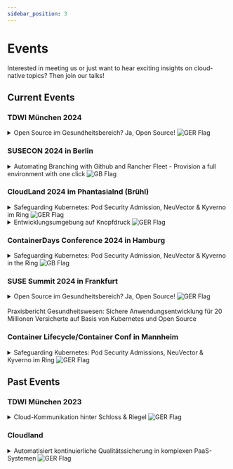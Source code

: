 ```yaml
---
sidebar_position: 3
---
```

# Events

Interested in meeting us or just want to hear exciting insights on cloud-native topics? Then join our talks! 


## Current Events
### TDWI München 2024
<details style={{backgroundColor:"#31319630", border: "1px solid #313196", color:"white"}}>
  <summary>Open Source im Gesundheitsbereich? Ja, Open Source! <img src={require("./germany-flag-png-large.png").default} alt="GER Flag"/></summary>
  <div>
    <div>Zusammen mit der GWQ ServicePlus AG zeigen wir, wie durch eine All-In-One-Open-Source-Lösung auf Basis von Kubernetes datenschutzkonforme und sichere Anwendungen nach neusten Standards entwickelt werden können. <br /><br />
        Viele Unternehmen stehen vor der Frage: Make (offene Lösung auf Open-Source-Basis) or Buy (anpassbare Insellösung)? Gerade im Gesundheitsbereich spielen Daten-Sicherheitsaspekte eine große Rolle, daher wird in 
        diesem Vortrag aufgezeigt, wie diese Sicherheit mit Open Source gewährleistet werden kann. Die GWQ ServicePlus AG als Tochter gesetzlicher Krankenkassen hat dazu eine hochsichere Open-Source-Kubernetes-Plattform eingerichtet - mit dem Ziel: Public Cloud.<br /><br />
        Das Ziel ist die Bereitstellung einer hochsicheren Produktiv-Umgebung, damit Anwendungen und Apps für die über 20 Mio. Versicherten der mittelständischen Kranken- und Innungskassen in der Public Cloud zur Verfügung gestellt werden können. <br /><br />
        Kernelemente sind SUSE Rancher, mit dem Cluster übersichtlich gemanagt werden können, sowie SUSE NeuVector, mit dem die Umsetzung eines Sicherheitskonzeptes nach DSGVO möglich ist. <br /><br />
        Der wesentliche Baustein ist jedoch das neu eingeführte DevSecOps (Development, Security & Operations)-Konzept, mit dem klar definiert wird, wo welche Verantwortlichkeiten und Aufgaben liegen. 
        Auf diese Weise wurde ein Strukturwandel angestoßen, der unter anderem kleinere Inkremente für Anwendungen ermöglicht, das heißt, ein Update einer Anwendung ist in kürzester Zeit umsetzbar - mögliche 
        Sicherheitslücken können sofort geschlossen werden. <br /><br />
        Die Bereitstellung dieser komplett neuen hochsicheren Entwicklungsumgebung mit entsprechenden Entwicklungssystemen und Security- und Observability-Tools On-Premise erfolgte innerhalb von drei Monaten. 
        Dabei wurde die komplette Installation portabel gestaltet, sodass sich mit dieser Installation eine Portierung in die Public Cloud ermöglichen lässt.
        <br /> <br />
        <b>Donnerstag, 13.06. 09:55 - 10.40, Session Track: Data Architecture (5.2) </b> <br />
        Speaker: Sascha Wiskandt, Wolfgang Perzl, Marie Padberg <br />
         <a style={{color:"#6CA8B7"}} href="https://www.tdwi-konferenz.de/tdwi-2024/programm/konferenzprogramm">Konferenzprogramm</a>
        </div>
  </div>
</details>

### SUSECON 2024 in Berlin
<details style={{backgroundColor:"#31319630", border: "1px solid #313196", color:"white"}}>
  <summary>Automating Branching with Github and Rancher Fleet - Provision a full environment with one click <img src={require("./united-kingdom-flag-png-large.png").default} alt="GB Flag"/></summary> 
  <div>
    <div>What would be better for agile development than getting a complete new environment with namespaces, databases, etc. as soon as a new branch is created? Well, maybe the automatic building, testing and deploying 
    of every change and the automatic deletion of the environment when merging into master? But fortunately, all this also works together with Github Actions and Rancher Fleet. While Github and Github Actions are widely 
    used, the use of a cloud API via Actions is less common and the Rancher Fleet project as a GitOps tool for multicluster architectures is rather unknown.<br /> <br />
    <b> Wednesday, 19.06. 14.30 - 15:20, Session Track: Enterprise Container Management, Edge in Raum VII / 7 </b> <br />
    Speaker: Dr. Harals Gerhards <br />
    <a style={{color:"#6CA8B7"}} href="https://www.suse.com/susecon/sessions/?search=harald#/session/1708724730509001xWIR">Conference Program</a>
    </div>
  </div>
</details>

### CloudLand 2024 im Phantasialnd (Brühl)
<details style={{backgroundColor:"#31319630", border: "1px solid #313196", color:"white"}}>
  <summary>Safeguarding Kubernetes: Pod Security Admission, NeuVector & Kyverno im Ring <img src={require("./germany-flag-png-large.png").default} alt="GER Flag"/></summary>
  <div>
    <div>Die Implementierung von Admission Controls stellt eine wesentliche Komponente in Kubernetes dar, um die Sicherheit und Zuverlässigkeit des Clusters zu gewährleisten. Diese Kontrollmechanismen 
        ermöglichen die Durchsetzung von Richtlinien und Beschränkungen bei der Erstellung von Ressourcen sowie der Konfiguration von Objekten. Der Überprüfungsprozess erfolgt beim Einreichen neuer Ressourcen oder Aktualisierungen beim Kubernetes-API-Server. <br /> <br />
        Eine gängige Methode zur Umsetzung von Admission Controls besteht in der Aktivierung der Pod Admission Controller, die von Kubernetes bereitgestellt werden. In diesem Kontext stellt sich die Frage, ob diese Lösung den generellen Anforderungen an Admission Controls genügt oder ob es sinnvoll ist, zusätzliche Tools wie SUSE NeuVector oder Kyverno einzusetzen. <br /> <br />
        Das Hauptziel der Präsentation liegt in der eingehenden Gegenüberstellung dieser drei genannten Technologien. Dabei wird herausgearbeitet, in welchen Bereichen sich diese überschneiden und welche Alleinstellungsmerkmale sie bieten. Abschließend wird ein Szenario vorgestellt, das eine kombinierte Nutzung aller drei Technologien demonstriert. Dies ermöglicht nicht nur die optimale Ausnutzung der Vorteile jeder einzelnen Technologie, sondern auch die Ausbalancierung ihrer jeweiligen Nachteile. <br /> <br />
        <b> Donnerstag, 20.06. 15:00 - 15:45, Stage 2 </b> <br />
        Speaker: Marie Padberg <br />
        <a style={{color:"#6CA8B7"}} href="https://meine.doag.org/events/cloudland/2024/agenda/#agendaId.4202">Konferenzprogramm</a>
        </div>
  </div>
</details>

<details style={{backgroundColor:"#31319630", border: "1px solid #313196", color:"white"}}>
  <summary>Entwicklungsumgebung auf Knopfdruck <img src={require("./germany-flag-png-large.png").default} alt="GER Flag"/></summary>
  <div>
    <div>Was wäre schöner für agile Entwicklung, als direkt mit der Erstellung eines neuen Branches auch eine komplette neue Umgebung mit Namespaces, Datenbanken etc. zu erhalten? <br /> <br />
         Naja, vielleicht, dass automatische Bauen, Testen und Deployen jeder Änderung und das automatische Löschen der Umgebung beim Merge into Master? Aber zum Glück geht das ja auch alles zusammen mit Github Actions 
         und Rancher Fleet. Während Github und Github Actions weit verbreitet sind, ist die Nutzung einer Cloud API über Actions schon seltener genutzt und das Projekt Rancher Fleet als GitOps-Tool für Multicluster-Architekturen eher unbekannt. <br /> <br />
         Der Vortrag wird zeigen, wie wir für die DevOps-Teams eines Kunden eine leichtgewichtige Automatisierung für Feature-Entwicklung und Staging in deiner Multicluster-Kubernetes-Umgebung realisiert haben. Wir zeigen die Umsetzung mit einer SUSE Rancher Plattofrm, NeuVector, Istio und AKS auf Microsoft Azure <br /> <br />
         <b> Freitag, 21.06. 12:00 - 12:45, Stage 1 </b> <br />
         Speaker: Dr. Harals Gerhards <br />
         <a style={{color:"#6CA8B7"}} href="https://meine.doag.org/events/cloudland/2024/agenda/#agendaId.4150">Konferenzprogramm</a>
         </div>
  </div>
</details>

### ContainerDays Conference 2024 in Hamburg
<details style={{backgroundColor:"#31319630", border: "1px solid #313196", color:"white"}}>
  <summary>Safeguarding Kubernetes: Pod Security Admission, NeuVector & Kyverno in the Ring <img src={require("./united-kingdom-flag-png-large.png").default} alt="GB Flag"/></summary>
  <div>
    <div>Implementing Admission Controls is crucial in Kubernetes, ensuring cluster security and reliability by enforcing policies and restrictions on resource creation and object configuration. Activating Kubernetes' Pod Admission Controller is a typical approach for this purpose. However, it prompts consideration of whether this solution meets general requirements or if additional tools like SUSE NeuVector or Kyverno are advisable. <br /><br />
    The presentation aims to compare the three technologies and highlight their overlaps and unique features. Finally, a scenario demonstrates how the combined use of all three technologies optimally utilizes their advantages while addressing their respective drawbacks. <br /><br />
    <b> Wednesday, 04.09. 15:45 - 16:20, Stage P1 </b> <br />
    Speaker: Marie Padberg <br />
    <a style={{color:"#6CA8B7"}} href="https://www.containerdays.io/containerdays-conference-2024/agenda/">Conference Program</a>
    </div>
  </div>
</details>

### SUSE Summit 2024 in Frankfurt
<details style={{backgroundColor:"#31319630", border: "1px solid #313196", color:"white"}}>
  <summary>Open Source im Gesundheitsbereich? Ja, Open Source! <img src={require("./germany-flag-png-large.png").default} alt="GER Flag"/>
  <br /><br /> Praxisbericht Gesundheitswesen: Sichere Anwendungsentwicklung für 20 Millionen Versicherte auf Basis von Kubernetes und Open Source</summary>
  <div>
    <div>Zusammen mit der GWQ ServicePlus AG zeigen wir, wie durch eine All-In-One-Open-Source-Lösung auf Basis von Kubernetes datenschutzkonforme und sichere Anwendungen nach neusten Standards entwickelt werden können. <br /><br />
        Viele Unternehmen stehen vor der Frage: Make (offene Lösung auf Open-Source-Basis) or Buy (anpassbare Insellösung)? Gerade im Gesundheitsbereich spielen Daten-Sicherheitsaspekte eine große Rolle, daher wird in 
        diesem Vortrag aufgezeigt, wie diese Sicherheit mit Open Source gewährleistet werden kann. Die GWQ ServicePlus AG als Tochter gesetzlicher Krankenkassen hat dazu eine hochsichere Open-Source-Kubernetes-Plattform eingerichtet - mit dem Ziel: Public Cloud.<br /><br />
        Das Ziel ist die Bereitstellung einer hochsicheren Produktiv-Umgebung, damit Anwendungen und Apps für die über 20 Mio. Versicherten der mittelständischen Kranken- und Innungskassen in der Public Cloud zur Verfügung gestellt werden können. <br /><br />
        Kernelemente sind SUSE Rancher, mit dem Cluster übersichtlich gemanagt werden können, sowie SUSE NeuVector, mit dem die Umsetzung eines Sicherheitskonzeptes nach DSGVO möglich ist. <br /><br />
        Der wesentliche Baustein ist jedoch das neu eingeführte DevSecOps (Development, Security & Operations)-Konzept, mit dem klar definiert wird, wo welche Verantwortlichkeiten und Aufgaben liegen. 
        Auf diese Weise wurde ein Strukturwandel angestoßen, der unter anderem kleinere Inkremente für Anwendungen ermöglicht, das heißt, ein Update einer Anwendung ist in kürzester Zeit umsetzbar - mögliche 
        Sicherheitslücken können sofort geschlossen werden. <br /><br />
        Die Bereitstellung dieser komplett neuen hochsicheren Entwicklungsumgebung mit entsprechenden Entwicklungssystemen und Security- und Observability-Tools On-Premise erfolgte innerhalb von drei Monaten. 
        Dabei wurde die komplette Installation portabel gestaltet, sodass sich mit dieser Installation eine Portierung in die Public Cloud ermöglichen lässt.
        <br /> <br />
        <b>Mittwoch, 06.11. 15:30 - 16.15 </b> <br />
        Speaker: Raphael Vadakkeparambil, Marie Padberg <br />
         <a style={{color:"#6CA8B7"}} href="https://susesummit.de/topics/">Konferenzprogramm</a>
        </div>
  </div>
</details>

### Container Lifecycle/Container Conf in Mannheim
<details style={{backgroundColor:"#31319630", border: "1px solid #313196", color:"white"}}>
  <summary>Safeguarding Kubernetes: Pod Security Admissions, NeuVector & Kyverno im Ring <img src={require("./germany-flag-png-large.png").default} alt="GER Flag"/></summary>
  <div>
    <div>Admission Controls sind zentral für die Sicherheit und Zuverlässigkeit von Kubernetes, indem sie Richtlinien bei der Ressourcenerstellung durchsetzen. Diese werden bei der Submission an den Kubernetes API-Server geprüft und eine Option sind die Pod Admission Controller von Kubernetes. Dabei stellt sich die Frage, ob diese ausreichen oder ob der Einsatz zusätzlicher Tools wie SUSE NeuVector oder Kyverno sinnvoll ist. <br /><br />
    Der Vortrag vergleicht diese Technologien, analysiert Überschneidungen und identifiziert Alleinstellungsmerkmale. Abschließend wird ein Szenario gezeigt, das die kombinierte Anwendung aller drei Technologien zeigt, um deren Vorteile optimal zu nutzen und Nachteile auszugleichen. <br />
    <b>Zeit: Mittwoch, 13.11. 16:30 - 17:00 </b> <br />
    Speaker: Marie Padberg <br />
    <a style={{color:"#6CA8B7"}} href="https://www.continuouslifecycle.de/programm.php#pgpart2">Konferenzprogramm</a>
    </div>
  </div>
</details>

## Past Events

### TDWI München 2023
<details style={{backgroundColor:"#31319630", border: "1px solid #313196", color:"white"}}>
  <summary>Cloud-Kommunikation hinter Schloss & Riegel <img src={require("./germany-flag-png-large.png").default} alt="GER Flag"/></summary>
  <div>
    <div>
      Die Novellierung des IT-Sicherheitsgesetzes umfasst neue Wirtschaftszweige, die zukünftig die hohen KRITIS-Sicherheitsanforderungen erfüllen müssen. Um späteren Mehraufwand zu vermeiden, sollte Sicherheit daher von Anfang an mitbedacht werden (Secure by Design). Auch cloud-native Data Warehouses, Data Fabrics und Data Meshes müssen auf verschiedenen Ebenen abgesichert und Kommunikation muss verschlüsselt werden. infologistix zeigt einen Verschlüsselungsansatz einer Data Platform, der die BSI-Sicherheitsanforderungen erfüllt. <br /><br />
      <b>Donnerstag, 22.06. 09:55 - 10.40, Session Track: Data Architecture (2.2) </b> <br />
      Speaker: Paul Schmidt, Dr. Harald Gerhards <br />
      <a style={{color:"#6CA8B7"}} href="https://www.tdwi-konferenz.de/tdwi-2023/programm/konferenzprogramm?li_fat_id=93e040e0-5161-454c-ac2c-78331cd9e9fd#item-5944">Konferenzprogramm</a>
    </div>
  </div>
</details>

### Cloudland
<details style={{backgroundColor:"#31319630", border: "1px solid #313196", color:"white"}}>
  <summary>Automatisiert kontinuierliche Qualitätssicherung in komplexen PaaS-Systemen <img src={require("./germany-flag-png-large.png").default} alt="GER Flag"/></summary>
  <div>
    <div>In komplexen und hochsicheren multiregionalen Kubernetes-Umgebungen müssen Wartungsaufgaben und Updates im laufenden Betrieb durchgeführt werden. Hierzu hat die infologistix ein kontinuierliches, umfassendes und nachhaltiges Qualitätssicherungsverfahren entworfen und bei Kunden erfolgreich etabliert. Technisch gesehen nutzt es neben custom-build Data Agents unter anderem bestehende Logs und Metriken von Diensten wie dem k8s-API-Server, Prometheus und Grafana. <br /><br />
    Speaker: Paul Schmidt, Dr. Harald Gerhards
    </div>
  </div>
</details>


